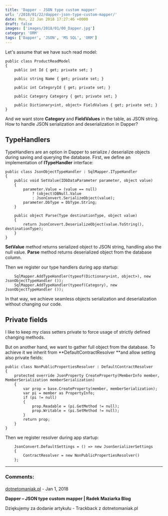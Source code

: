 ```yaml
---
title: 'Dapper - JSON type custom mapper'
url: '/2018/01/22/dapper-json-type-custom-mapper/'
date: Mon, 22 Jan 2018 17:27:46 +0000
draft: false
images: ['images/2018/01/00_Dapper.jpg']
category: 'ORM'
tags: ['Dapper', 'JSON', 'MS SQL', 'ORM']
---
```


Let's assume that we have such read model:
```
public class ProductReadModel 
{
	public int Id { get; private set; }
	
	public string Name { get; private set; }
	
	public int CategoryId { get; private set; }
	
	public Category Category { get; private set; }
	
	public Dictionary<int, object> FieldValues { get; private set; }
}
```
And we want store **Category** and **FieldValues** in the table, as JSON string.  How to handle JSON serialization and deserialization in Dapper?

## TypeHandlers

TypeHandlers are an option in Dapper to serialize / deserialize objects during saving and querying the database. First, we define an implementation of **ITypeHandler** interface:
```
public class JsonObjectTypeHandler : SqlMapper.ITypeHandler
{
	public void SetValue(IDbDataParameter parameter, object value)
	{
		parameter.Value = (value == null)
			? (object)DBNull.Value
			: JsonConvert.SerializeObject(value);
		parameter.DbType = DbType.String;
	}

	public object Parse(Type destinationType, object value)
	{
		return JsonConvert.DeserializeObject(value.ToString(), destinationType);
	}
}
```
**SetValue** method returns serialized object to JSON string, handling also the null value. **Parse** method returns deserialized object from the database column.

Then we register our type handlers during app startup:
```
	SqlMapper.AddTypeHandler(typeof(Dictionary<int, object>), new JsonObjectTypeHandler ());
	SqlMapper.AddTypeHandler(typeof(Category), new JsonObjectTypeHandler ());
```
In that way, we achieve seamless objects serialization and deserialization without changing our code.

## Private fields

I like to keep my class setters private to force usage of strictly defined changing methods.

But on another hand, we want to gather full object from the database. To achieve it we inherit from **DefaultContractResolver **and allow setting also private fields:
```
public class NonPublicPropertiesResolver : DefaultContractResolver
{
	protected override JsonProperty CreateProperty(MemberInfo member, MemberSerialization memberSerialization)
	{
		var prop = base.CreateProperty(member, memberSerialization);
		var pi = member as PropertyInfo;
		if (pi != null)
		{
			prop.Readable = (pi.GetMethod != null);
			prop.Writable = (pi.SetMethod != null);
		}
		return prop;
	}
}
```
Then we register resolver during app startup:
```
	JsonConvert.DefaultSettings = () => new JsonSerializerSettings
	{
		ContractResolver = new NonPublicPropertiesResolver()
	};
```

---
### Comments:
#### 
[dotnetomaniak.pl](https://dotnetomaniak.pl/Dapper-JSON-type-custom-mapper-Radek-Maziarka-Blog "") - <time datetime="2018-01-22 23:01:29">Jan 1, 2018</time>

**Dapper – JSON type custom mapper | Radek Maziarka Blog**

Dziękujemy za dodanie artykułu - Trackback z dotnetomaniak.pl
